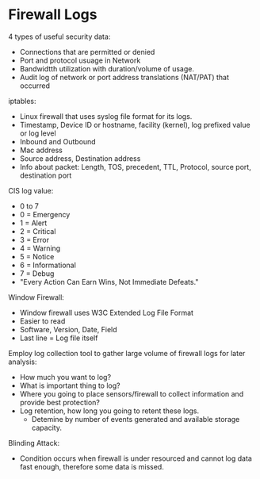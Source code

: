# Firewall Logs

4 types of useful security data:
- Connections that are permitted or denied
- Port and protocol usuage in Network
- Bandwidtth utilization with duration/volume of usage.
- Audit log of network or port address translations (NAT/PAT) that occurred

iptables:
- Linux firewall that uses syslog  file format for its logs.
- Timestamp, Device ID or hostname, facility (kernel), log prefixed value or log level
- Inbound and Outbound
- Mac address
- Source address, Destination address
- Info about packet: Length, TOS, precedent, TTL, Protocol, source port, destination port

CIS log value:
- 0 to 7
- 0 = Emergency
- 1 = Alert
- 2 = Critical
- 3 = Error
- 4 = Warning
- 5 = Notice
- 6 = Informational
- 7 = Debug
- "Every Action Can Earn Wins, Not Immediate Defeats."


Window Firewall:
- Window firewall uses W3C Extended Log File Format
- Easier to read
- Software, Version, Date, Field
- Last line = Log file itself

Employ log collection tool to gather large volume of firewall logs for later analysis:
- How much you want to log?
- What is important thing to log?
- Where you going to place sensors/firewall to collect information and provide best protection?
- Log retention, how long you going to retent these logs.
  - Detemine by number of events generated and available storage capacity.  

Blinding Attack:
- Condition occurs when firewall is under resourced and cannot log data fast enough, therefore some data is missed.
